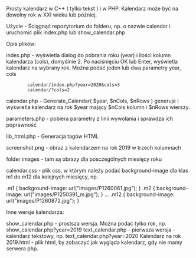 Prosty kalendarz w C++ ( tylko tekst ) i w PHP.
Kalendarz może być na dowolny rok w XXI wieku lub później.

Użycie - Ściągnąć repozytorium do folderu, np. o nazwie calendar i uruchomić plik index.php lub show_calendar.php

Opis plików:

index.php - wyświetla dialog do pobrania roku (year) i ilości kolumn kalendarza (cols), domyślnie 2.
            Po naciśnięciu OK lub Enter, wyświetla kalendarz na wybrany rok.
            Można podać jeden lub dwa parametry year, cols
            
            calendar/index.php?year=2020&cols=3
            calendar/?cols=2

calendar.php - Generate_Calendar( $year, $nCols, $nRows ) generuje i wyświetla kalendarz na rok $year mający $nCols kolumn i $nRows wierszy.

parameters.php - pobiera parametry z linii wywołania i sprawdza ich poprawność

lib_html.php - Generacja tagów HTML

screenshot.png - obraz z kalendarzem na rok 2019 w trzech kolumnach 

folder images - tam są obrazy dla posczególnych miesięcy roku

calendar.css - plik css, w którym należy podać background-image dla klas m1 do m12 dla kolejnych miesięcy, np.

.m1 { background-image: url("images/P1260061.jpg"); }
.m2 { background-image: url("images/P1250391_m.jpg"); }
...
.m12 { background-image: url("images/P1260872.jpg"); }


Inne wersje kalendarza:

show_calendar.php - prostsza wersja. Można podać tylko rok, np. show_calendar.php?year=2019
text_calendar.php - pierwsza wersja - kalendarz tekstowy,   np. text_calendar.php?year=2020
Kalendarz na rok 2019.html - plik html, by zobaczyć jak wygląda kalendarz, gdy nie mamy serwera php.
